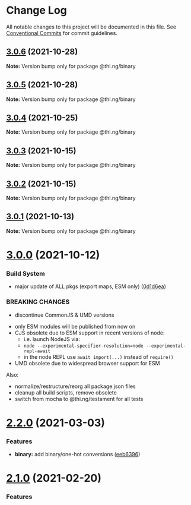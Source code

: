 # Change Log

All notable changes to this project will be documented in this file.
See [Conventional Commits](https://conventionalcommits.org) for commit guidelines.

## [3.0.6](https://github.com/thi-ng/umbrella/compare/@thi.ng/binary@3.0.5...@thi.ng/binary@3.0.6) (2021-10-28)

**Note:** Version bump only for package @thi.ng/binary





## [3.0.5](https://github.com/thi-ng/umbrella/compare/@thi.ng/binary@3.0.4...@thi.ng/binary@3.0.5) (2021-10-28)

**Note:** Version bump only for package @thi.ng/binary





## [3.0.4](https://github.com/thi-ng/umbrella/compare/@thi.ng/binary@3.0.3...@thi.ng/binary@3.0.4) (2021-10-25)

**Note:** Version bump only for package @thi.ng/binary





## [3.0.3](https://github.com/thi-ng/umbrella/compare/@thi.ng/binary@3.0.2...@thi.ng/binary@3.0.3) (2021-10-15)

**Note:** Version bump only for package @thi.ng/binary





## [3.0.2](https://github.com/thi-ng/umbrella/compare/@thi.ng/binary@3.0.1...@thi.ng/binary@3.0.2) (2021-10-15)

**Note:** Version bump only for package @thi.ng/binary





## [3.0.1](https://github.com/thi-ng/umbrella/compare/@thi.ng/binary@3.0.0...@thi.ng/binary@3.0.1) (2021-10-13)

**Note:** Version bump only for package @thi.ng/binary





# [3.0.0](https://github.com/thi-ng/umbrella/compare/@thi.ng/binary@2.2.11...@thi.ng/binary@3.0.0) (2021-10-12)


### Build System

* major update of ALL pkgs (export maps, ESM only) ([0d1d6ea](https://github.com/thi-ng/umbrella/commit/0d1d6ea9fab2a645d6c5f2bf2591459b939c09b6))


### BREAKING CHANGES

* discontinue CommonJS & UMD versions

- only ESM modules will be published from now on
- CJS obsolete due to ESM support in recent versions of node:
  - i.e. launch NodeJS via:
  - `node --experimental-specifier-resolution=node --experimental-repl-await`
  - in the node REPL use `await import(...)` instead of `require()`
- UMD obsolete due to widespread browser support for ESM

Also:
- normalize/restructure/reorg all package.json files
- cleanup all build scripts, remove obsolete
- switch from mocha to @thi.ng/testament for all tests






#  [2.2.0](https://github.com/thi-ng/umbrella/compare/@thi.ng/binary@2.1.0...@thi.ng/binary@2.2.0) (2021-03-03) 

###  Features 

- **binary:** add binary/one-hot conversions ([eeb6396](https://github.com/thi-ng/umbrella/commit/eeb6396ae1fbe700643d5a98a3923af9c1e9c51a)) 

#  [2.1.0](https://github.com/thi-ng/umbrella/compare/@thi.ng/binary@2.0.21...@thi.ng/binary@2.1.0) (2021-02-20) 

###  Features
